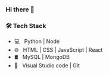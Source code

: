 ### Hi there 👋

<h3>🛠 Tech Stack</h3>

- 💻 &nbsp; Python |  Node 
- 🌐 &nbsp; HTML | CSS | JavaScript | React 
- 🛢 &nbsp; MySQL | MongoDB
- 🔧 &nbsp; Visual Studio code |  Git

<!--
**jpablolima/jpablolima** is a ✨ _special_ ✨ repository because its `README.md` (this file) appears on your GitHub profile.

Here are some ideas to get you started:

- 🔭 I’m currently working on ...
- 🌱 I’m currently learning ...
- 👯 I’m looking to collaborate on ...
- 🤔 I’m looking for help with ...
- 💬 Ask me about ...
- 📫 How to reach me: ...
- 😄 Pronouns: ...
- ⚡ Fun fact: ...
-->
